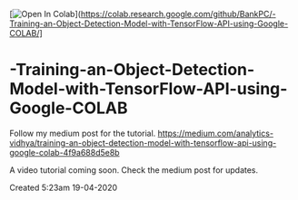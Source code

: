 [![Open In Colab](https://colab.research.google.com/assets/colab-badge.svg)](https://colab.research.google.com/github/BankPC/-Training-an-Object-Detection-Model-with-TensorFlow-API-using-Google-COLAB/]
# -Training-an-Object-Detection-Model-with-TensorFlow-API-using-Google-COLAB
Follow my medium post for the tutorial. https://medium.com/analytics-vidhya/training-an-object-detection-model-with-tensorflow-api-using-google-colab-4f9a688d5e8b

A video tutorial coming soon. Check the medium post for updates.

Created 5:23am 19-04-2020
